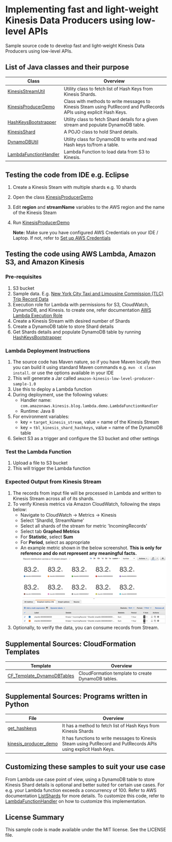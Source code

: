 # Implementing fast and light-weight Kinesis Data Producers using low-level APIs

Sample source code to develop fast and light-weight Kinesis Data Producers using low-level APIs.

## List of Java classes and their purpose

| Class   | Overview |
|-------- | -------- |
| [KinesisStreamUtil](./src/main/java/com/amazonaws/kinesis/blog/demo/KinesisStreamUtil.java) | Utility class to fetch list of Hash Keys from Kinesis Shards. |
| [KinesisProducerDemo](./src/main/java/com/amazonaws/kinesis/blog/demo/KinesisProducerDemo.java) | Class with methods to write messages to Kinesis Steam using PutRecord and PutRecords APIs using explicit Hash Keys.|
| [HashKeysBootstrapper](./src/main/java/com/amazonaws/kinesis/blog/lambda/demo/HashKeysBootstrapper.java) | Utility class to fetch Shard details for a given stream and populate DynamoDB table. |
| [KinesisShard](./src/main/java/com/amazonaws/kinesis/blog/lambda/demo/KinesisShard.java) | A POJO class to hold Shard details. |
| [DynamoDBUtil](./src/main/java/com/amazonaws/kinesis/blog/lambda/demo/DynamoDBUtil.java) | Utility class for DynamoDB to write and read Hash keys to/from a table. |
| [LambdaFunctionHandler](./src/main/java/com/amazonaws/kinesis/blog/lambda/demo/LambdaFunctionHandler.java) | Lambda Function to load data from S3 to Kinesis. |

## Testing the code from IDE e.g. Eclipse

1. Create a Kinesis Steam with multiple shards e.g. 10 shards
1. Open the class [KinesisProducerDemo](./src/main/java/com/amazonaws/kinesis/blog/demo/KinesisProducerDemo.java)
1. Edit **region** and **streamName** variables to the AWS region and the name of the Kinesis Steam
1. Run [KinesisProducerDemo](./src/main/java/com/amazonaws/kinesis/blog/demo/KinesisProducerDemo.java)

   **Note:** Make sure you have configured AWS Credentials on your IDE / Laptop. If not, refer to [Set up AWS Credentials](https://docs.aws.amazon.com/toolkit-for-eclipse/v1/user-guide/setup-credentials.html)

## Testing the code using AWS Lambda, Amazon S3, and Amazon Kinesis

### Pre-requisites

1. S3 bucket
2. Sample data. E.g.
[New York City Taxi and Limousine Commission (TLC) Trip Record Data](https://registry.opendata.aws/nyc-tlc-trip-records-pds/)
3. Execution role for Lambda with permissions for S3, CloudWatch, DynamoDB, and Kinesis. to create one, refer documentation [AWS Lambda Execution Role](https://docs.aws.amazon.com/lambda/latest/dg/lambda-intro-execution-role.html)
4. Create a Kinesis Stream with desired number of Shards
5. Create a DynamoDB table to store Shard details
6. Get Shards details and populate DynamoDB table by running [HashKeysBootstrapper](./src/main/java/com/amazonaws/kinesis/blog/lambda/samples/HashKeysBootstrapper.java)

### Lambda Deployment Instructions

1. The source code has Maven nature, so if you have Maven locally then you can build it using standard Maven commands e.g. ```mvn -X clean install```. or use the options available in your IDE
1. This will generate a Jar called ```amazon-kinesis-low-level-producer-sample-1.0```
1. Use this to deploy a Lambda function
1. During deployment, use the following values:
   - Handler name: ```com.amazonaws.kinesis.blog.lambda.demo.LambdaFunctionHandler```
   - Runtime: Java 8
1. For environment variables:
   - key = ```target_kinesis_stream```, value = name of the Kinesis Stream
   - key = ```tbl_kinesis_shard_hashkeys```, value = name of the DynamoDB table
1. Select S3 as a trigger and configure the S3 bucket and other settings

### Test the Lambda Function

1. Upload a file to S3 bucket
1. This will trigger the Lambda function

### Expected Output from Kinesis Stream

1. The records from input file will be processed in Lambda and written to Kinesis Stream across all of its shards.
1. To verify Kinesis metrics via Amazon CloudWatch, following the steps below:
   - Navigate to  CloudWatch -> Metrics -> Kinesis 
   - Select 'ShardId, StreamName'
   - Select all shards of the stream for metric 'IncomingRecords'
   - Select tab **Graphed Metrics**
   - For **Statistic**, select **Sum**
   - For **Period**, select as appropriate
   - An example metric shown in the below screenshot. 
   **This is only for reference and do not represent any meaningful facts.**
![Alt](./src/main/resources/Sample_KinesisShardLevelMetrics_via_CloudWatch.png)  
1. Optionally, to verify the data, you can consume records from Stream.

## Supplemental Sources: CloudFormation Templates

| Template        | Overview             |
|---------------- | ---------------------|
| [CF_Template_DynamoDBTables](./src/main/resources/CF_Template_DynamoDBTables.yaml) | CloudFormation template to create DynamoDB tables. |

## Supplemental Sources: Programs written in Python

| File                   | Overview        |
|----------------------- | ----------------|
| [get_hashkeys](./src/main/resources/get_hashkeys.py) | It has a method to fetch list of Hash Keys from Kinesis Shards |
| [kinesis_producer_demo](./src/main/resources/kinesis_producer_demo.py) | It has functions to write messages to Kinesis Steam using PutRecord and PutRecords APIs using explicit Hash Keys. |

## Customizing these samples to suit your use case

From Lambda use case point of view, using a DynamoDB table to store Kinesis Shard details is optional and better suited for certain use cases. For e.g. your Lambda function exceeds a concurrency of 100. Refer to AWS documentation [ListShards](https://docs.aws.amazon.com/kinesis/latest/APIReference/API_ListShards.html) for more details.
To customize this code, refer to [LambdaFunctionHandler](./src/main/java/com/amazonaws/kinesis/blog/lambda/samples/LambdaFunctionHandler.java) on how to customize this implementation.

## License Summary

This sample code is made available under the MIT license. See the LICENSE file.
